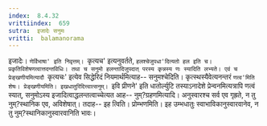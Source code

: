 ```yaml
---
index:  8.4.32
vrittiindex:  659
sutra:  इजादेः सनुमः
vritti:  balamanorama 
---
```


इजादेः। `णेर्विभाषा' इति निवृत्तम्। `कृत्यच' इत्यनुवर्तते, `हलश्चेजुपधा'दित्यतो हल इति च। प्रकृतिविशेषणत्वात्तदन्तविधिः। तथा च सनुमो हलन्तादिजुपदात् परस्य कृन्नस्य णः स्यादिति लभ्यते। एवं च प्रेङ्खणीयमित्यादौ `कृत्यचः' इत्येव सिद्धेरिदं नियमार्थमित्याह-- सनुमश्चेदिति। कृत्स्थस्यैवेत्यनन्तरं `णत्व'मिति शेषः। प्रेङ्खणीयमिति। इखधातुरिदित्त्वात्सनुम्। `इवि प्रीणने' इति धातोर्ल्युटि तस्याऽनादेशे प्रेन्वनमित्यत्रापि णत्वं स्यात्, सनुमोऽस्य इजादित्वाद्धलन्तत्वाच्चेत्यत आह-- नुम्?ग्रहणमित्यादि। अनुस्वारश्च सर्व एव गृह्रते, न तु नुम्?स्थानिक एव, अविशेषात्। तदाह-- इह त्विति। प्रोम्भणमिति। इह उम्भधातुः स्वाभाविकानुस्वारवानेव, न तु नुम्?स्थानिकानुस्वारवानिति भावः। 

